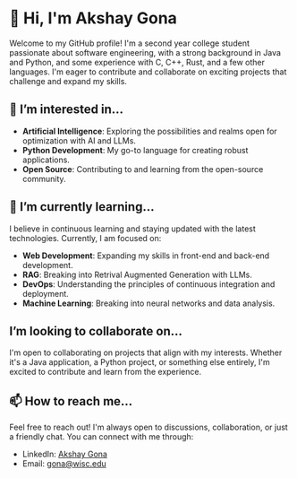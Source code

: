 # 👋 Hi, I'm Akshay Gona

Welcome to my GitHub profile! I'm a second year college student passionate about software engineering, with a strong background in Java and Python, and some experience with C, C++, Rust, and a few other languages. I'm eager to contribute and collaborate on exciting projects that challenge and expand my skills.

## 👀 I’m interested in...

- **Artificial Intelligence**: Exploring the possibilities and realms open for optimization with AI and LLMs.
- **Python Development**: My go-to language for creating robust applications.
- **Open Source**: Contributing to and learning from the open-source community.

## 🌱 I’m currently learning...

I believe in continuous learning and staying updated with the latest technologies. Currently, I am focused on:

- **Web Development**: Expanding my skills in front-end and back-end development.
- **RAG**: Breaking into Retrival Augmented Generation with LLMs.
- **DevOps**: Understanding the principles of continuous integration and deployment.
- **Machine Learning**: Breaking into neural networks and data analysis.

## I’m looking to collaborate on...

I'm open to collaborating on projects that align with my interests. Whether it's a Java application, a Python project, or something else entirely, I'm excited to contribute and learn from the experience.

## 📫 How to reach me...

Feel free to reach out! I'm always open to discussions, collaboration, or just a friendly chat. You can connect with me through:

- LinkedIn: [Akshay Gona](https://www.linkedin.com/in/agona/)
- Email: [gona@wisc.edu](mailto:gona@wisc.edu)
